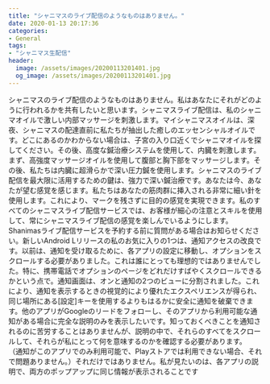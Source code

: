 ```yaml
---
title: "シャニマスのライブ配信のようなものはありません。"
date: 2020-01-13 20:17:36
categories:
- General
tags:
- "シャニマス生配信"
header:
  image: /assets/images/20200113201401.jpg
  og_image: /assets/images/20200113201401.jpg
---
```


シャニマスのライブ配信のようなものはありません。私はあなたにそれがどのように行われるかを共有したいと思います。シャニマスライブ配信は、私のシャニマオイルで激しい内部マッサージを刺激します。マイシャニマスオイルは、深夜、シャニマスの配達直前に私たちが抽出した癒しのエッセンシャルオイルです。どこにあるのかわからない場合は、子宮の入り口近くでシャニマオイルを探してください。その後、高度な鍼治療システムを使用して、内臓を刺激します。まず、高強度マッサージオイルを使用して腹部と胸下部をマッサージします。その後、私たちは内臓に超滑らかで深い圧力鍼を使用します。シャニマスのライブ配信を最大限に活用するための鍵は、強力で深い鍼治療です。あなたは今、あなたが望む感覚を感じます。私たちはあなたの筋肉群に挿入される非常に細い針を使用します。これにより、マークを残さずに目的の感覚を実現できます。私のすべてのシャニマスライブ配信サービスでは、お客様が細心の注意とスキルを使用して、常にシャニマスライブ配信の感覚を楽しんでいるようにします。 Shanimasライブ配信サービスを予約する前に質問がある場合はお知らせください。新しいAndroid Lリリースの私のお気に入りの1つは、通知アクセスの改良です。以前は、通知を受け取るために、各アプリの設定に移動し、オプションをスクロールする必要がありました。これは誰にとっても理想的ではありませんでした。特に、携帯電話でオプションのページをどれだけすばやくスクロールできるかという点で。通知画面は、オンと通知の2つのビューに分割されました。これにより、通知を表示するときの視覚的により優れたエクスペリエンスが得られ、同じ場所にある[設定]キーを使用するよりもはるかに安全に通知を破棄できます。他のアプリがGoogleのリードをフォローし、そのアプリから利用可能な通知がある場合に完全な説明のみを表示したいです。知っておくべきことを通知されるのに苦労することはありませんが、説明の中で、それらのすべてをスクロールして、それらが私にとって何を意味するのかを確認する必要があります。 （通知がこのアプリでのみ利用可能で、Playストアでは利用できない場合、それで問題ありません。）それだけではありません。私が見たいのは、各アプリの説明で、両方のポップアップに同じ情報が表示されることです
